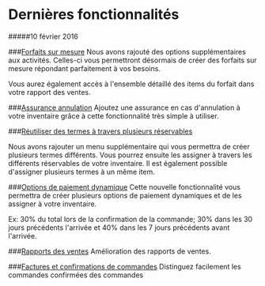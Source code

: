 # Dernières fonctionnalités 

#####10 février 2016

###[Forfaits sur mesure](forfaits.md)
Nous avons rajouté des options supplémentaires aux activités. Celles-ci vous permettront désormais de créer des forfaits sur mesure répondant parfaitement à vos besoins. 

Vous aurez également accès à l'ensemble détaillé des items du forfait dans votre rapport des ventes.

###[Assurance annulation](assurance_dannulation.md)
Ajoutez une assurance en cas d'annulation à votre inventaire grâce à cette fonctionnalité très simple à utiliser.

###[Réutiliser des termes à travers plusieurs réservables](termes_et_conditions.md)

Nous avons rajouter un menu supplémentaire qui vous permettra de créer plusieurs termes différents. Vous pourrez ensuite les assigner à travers les différents réservables de votre inventaire. Il est également possible d'assigner plusieurs termes à un même item.

###[Options de paiement dynamique](options_de_paiement.md)
Cette nouvelle fonctionnalité vous permettra de créer plusieurs options de paiement dynamiques et de les assigner à votre inventaire. 

Ex: 30% du total lors de la confirmation de la commande; 30% dans les 30 jours précédents l'arrivée et 40% dans les 7 jours précédents avant l'arrivée.

###[Rapports des ventes](comptabilite.md)
Amélioration des rapports de ventes.

###[Factures et confirmations de commandes](commandes.md)
Distinguez facilement les commandes confirmées des commandes 
